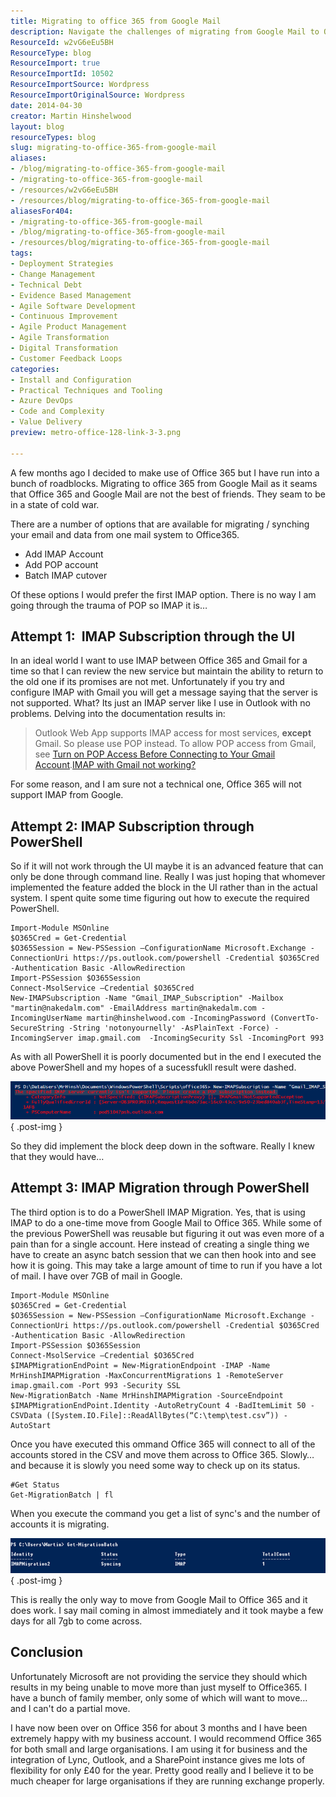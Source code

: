 ```yaml
---
title: Migrating to office 365 from Google Mail
description: Navigate the challenges of migrating from Google Mail to Office 365 with expert tips and PowerShell solutions. Simplify your transition today!
ResourceId: w2vG6eEu5BH
ResourceType: blog
ResourceImport: true
ResourceImportId: 10502
ResourceImportSource: Wordpress
ResourceImportOriginalSource: Wordpress
date: 2014-04-30
creator: Martin Hinshelwood
layout: blog
resourceTypes: blog
slug: migrating-to-office-365-from-google-mail
aliases:
- /blog/migrating-to-office-365-from-google-mail
- /migrating-to-office-365-from-google-mail
- /resources/w2vG6eEu5BH
- /resources/blog/migrating-to-office-365-from-google-mail
aliasesFor404:
- /migrating-to-office-365-from-google-mail
- /blog/migrating-to-office-365-from-google-mail
- /resources/blog/migrating-to-office-365-from-google-mail
tags:
- Deployment Strategies
- Change Management
- Technical Debt
- Evidence Based Management
- Agile Software Development
- Continuous Improvement
- Agile Product Management
- Agile Transformation
- Digital Transformation
- Customer Feedback Loops
categories:
- Install and Configuration
- Practical Techniques and Tooling
- Azure DevOps
- Code and Complexity
- Value Delivery
preview: metro-office-128-link-3-3.png

---
```

A few months ago I decided to make use of Office 365 but I have run into a bunch of roadblocks. Migrating to office 365 from Google Mail as it seams that Office 365 and Google Mail are not the best of friends. They seam to be in a state of cold war.

There are a number of options that are available for migrating / synching your email and data from one mail system to Office365.

- Add IMAP Account
- Add POP account
- Batch IMAP cutover

Of these options I would prefer the first IMAP option. There is no way I am going through the trauma of POP so IMAP it is…

## Attempt 1:  IMAP Subscription through the UI

In an ideal world I want to use IMAP between Office 365 and Gmail for a time so that I can review the new service but maintain the ability to return to the old one if its promises are not met. Unfortunately if you try and configure IMAP with Gmail you will get a message saying that the server is not supported. What? Its just an IMAP server like I use in Outlook with no problems. Delving into the documentation results in:

> Outlook Web App supports IMAP access for most services, **except** Gmail. So please use POP instead. To allow POP access from Gmail, see [Turn on POP Access Before Connecting to Your Gmail Account](http://help.outlook.com/en-US/140/dd181952.aspx).[IMAP with Gmail not working?](http://community.office365.com/en-us/forums/158/t/1944.aspx)

For some reason, and I am sure not a technical one, Office 365 will not support IMAP from Google.

## Attempt 2: IMAP Subscription through PowerShell

So if it will not work through the UI maybe it is an advanced feature that can only be done through command line. Really I was just hoping that whomever implemented the feature added the block in the UI rather than in the actual system. I spent quite some time figuring out how to execute the required PowerShell.

```
Import-Module MSOnline
$O365Cred = Get-Credential
$O365Session = New-PSSession –ConfigurationName Microsoft.Exchange -ConnectionUri https://ps.outlook.com/powershell -Credential $O365Cred -Authentication Basic -AllowRedirection
Import-PSSession $O365Session
Connect-MsolService –Credential $O365Cred
New-IMAPSubscription -Name "Gmail_IMAP_Subscription" -Mailbox "martin@nakedalm.com" -EmailAddress martin@nakedalm.com -IncomingUserName martin@hinshelwood.com -IncomingPassword (ConvertTo-SecureString -String 'notonyournelly' -AsPlainText -Force) -IncomingServer imap.gmail.com  -IncomingSecurity Ssl -IncomingPort 993

```

As with all PowerShell it is poorly documented but in the end I executed the above PowerShell and my hopes of a sucessfukll result were dashed.

![](images/041614_1437_Office365an1-1-1.png)
{ .post-img }

So they did implement the block deep down in the software. Really I knew that they would have…

## Attempt 3: IMAP Migration through PowerShell

The third option is to do a PowerShell IMAP Migration. Yes, that is using IMAP to do a one-time move from Google Mail to Office 365. While some of the previous PowerShell was reusable but figuring it out was even more of a pain than for a single account. Here instead of creating a single thing we have to create an async batch session that we can then hook into and see how it is going. This may take a large amount of time to run if you have a lot of mail. I have over 7GB of mail in Google.

```
Import-Module MSOnline
$O365Cred = Get-Credential
$O365Session = New-PSSession –ConfigurationName Microsoft.Exchange -ConnectionUri https://ps.outlook.com/powershell -Credential $O365Cred -Authentication Basic -AllowRedirection
Import-PSSession $O365Session
Connect-MsolService –Credential $O365Cred
$IMAPMigrationEndPoint = New-MigrationEndpoint -IMAP -Name MrHinshIMAPMigration -MaxConcurrentMigrations 1 -RemoteServer imap.gmail.com -Port 993 -Security SSL
New-MigrationBatch -Name MrHinshIMAPMigration -SourceEndpoint $IMAPMigrationEndPoint.Identity -AutoRetryCount 4 -BadItemLimit 50 -CSVData ([System.IO.File]::ReadAllBytes(“C:\temp\test.csv”)) -AutoStart

```

Once you have executed this ommand Office 365 will connect to all of the accounts stored in the CSV and move them across to Office 365. Slowly… and because it is slowly you need some way to check up on its status.

```
#Get Status
Get-MigrationBatch | fl
```

When you execute the command you get a list of sync's and the number of accounts it is migrating.

![](images/041614_1437_Office365an2-2-2.png)
{ .post-img }

This is really the only way to move from Google Mail to Office 365 and it does work. I say mail coming in almost immediately and it took maybe a few days for all 7gb to come across.

## Conclusion

Unfortunately Microsoft are not providing the service they should which results in my being unable to move more than just myself to Office365. I have a bunch of family member, only some of which will want to move… and I can't do a partial move.

I have now been over on Office 356 for about 3 months and I have been extremely happy with my business account. I would recommend Office 365 for both small and large organisations. I am using it for business and the integration of Lync, Outlook, and a SharePoint instance gives me lots of flexibility for only £40 for the year. Pretty good really and I believe it to be much cheaper for large organisations if they are running exchange properly.
